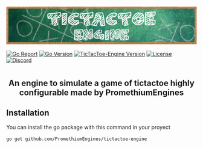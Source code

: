 ![TicTacToe Engine Thumbnail](https://raw.githubusercontent.com/PromethiumEngines/.github/main/assets/ttt-engine-large.png)

[![Go Report](https://goreportcard.com/badge/github.com/PromethiumEngines/tictactoe-engine)](https://goreportcard.com/report/github.com/PromethiumEngines/tictactoe-engine)
[![Go Version](https://img.shields.io/github/go-mod/go-version/PromethiumEngines/tictactoe-engine)](https://golang.org/doc/devel/release.html)
[![TicTacToe-Engine Version](https://img.shields.io/github/v/tag/PromethiumEngines/tictactoe-engine?label=release)](https://github.com/PromethiumEngines/tictactoe-engine/)
[![License](https://img.shields.io/github/license/PromethiumEngines/tictactoe-engine)](https://www.apache.org/licenses/LICENSE-2.0)
[![Discord](https://discord.com/api/guilds/761370919419117598/widget.png)](https://discord.gg/g3ZbCmShD4)

<h1></h1>

<h2 align="center">An engine to simulate a game of tictactoe highly configurable made by <b>PromethiumEngines</b></h2>

<h2>Installation</h2>

You can install the go package with this command in your proyect

```
go get github.com/PromethiumEngines/tictactoe-engine
```

